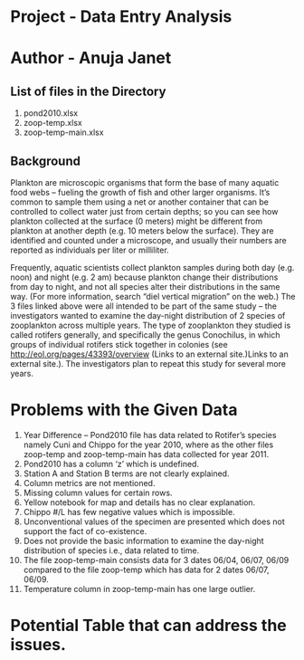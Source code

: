 # Project - Data Entry Analysis
# Author - Anuja Janet

## List of files in the Directory

1. pond2010.xlsx
2. zoop-temp.xlsx
3. zoop-temp-main.xlsx

## Background
Plankton are microscopic organisms that form the base of many aquatic food webs – fueling the growth of fish and other larger organisms. It’s common to sample them using a net or another container that can be controlled to collect water just from certain depths; so you can see how plankton collected at the surface (0 meters) might be different from plankton at another depth (e.g. 10 meters below the surface).
They are identified and counted under a microscope, and usually their numbers are reported as individuals per liter or milliliter.

Frequently, aquatic scientists collect plankton samples during both day (e.g. noon) and night (e.g. 2 am) because plankton change their distributions from day to night, and not all species alter their distributions in the same way. (For more information, search “diel vertical migration” on the web.)
The 3 files linked above were all intended to be part of the same study – the investigators wanted to examine the day-night distribution of 2 species of zooplankton across multiple years. The type of zooplankton they studied is called rotifers generally, and specifically the genus Conochilus, in which groups of individual rotifers stick together in colonies (see http://eol.org/pages/43393/overview (Links to an external site.)Links to an external site.). The investigators plan to repeat this study for several more years.

# Problems with the Given Data
1.	Year Difference – Pond2010 file has data related to Rotifer’s species namely Cuni and Chippo for the year 2010, where as the other 	   files zoop-temp and zoop-temp-main has data collected for year 2011.
2.	Pond2010 has a column ‘z’ which is undefined.
3.	Station A and Station B terms are not clearly explained. 
4.	Column metrics are not mentioned.
5.	Missing column values for certain rows.
6.	Yellow notebook for map and details has no clear explanation.
7.	Chippo #/L has few negative values which is impossible.
8.	Unconventional values of the specimen are presented which does not support the fact of co-existence.
9.	Does not provide the basic information to examine the day-night distribution of species i.e., data related to time.
10.	The file zoop-temp-main consists data for 3 dates 06/04, 06/07, 06/09 compared to the file zoop-temp which has data 
	for 2 dates 06/07, 06/09.
11.	Temperature column in zoop-temp-main has one large outlier.

# Potential Table that can address the issues.

